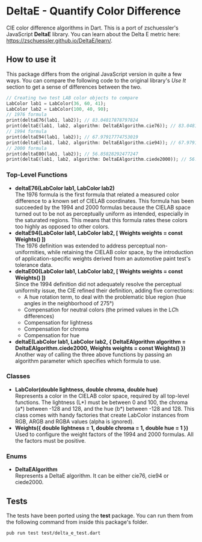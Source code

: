 # DeltaE - Quantify Color Difference
CIE color difference algorithms in Dart. This is a port of zschuessler's JavaScript **DeltaE** library. You can learn about the Delta E metric here: https://zschuessler.github.io/DeltaE/learn/.

## How to use it
This package differs from the original JavaScript version in quite a few ways. You can compare the following code to the original library's *Use It*
section to get a sense of differences between the two.
```dart
// Creating two test LAB color objects to compare
LabColor lab1 = LabColor(36, 60, 41);
LabColor lab2 = LabColor(100, 40, 90);
// 1976 formula
print(deltaE76(lab1, lab2)); // 83.04817878797824
print(deltaE(lab1, lab2, algorithm: DeltaEAlgorithm.cie76)); // 83.04817878797824
// 1994 formula
print(deltaE94(lab1, lab2)); // 67.97917774753019
print(deltaE(lab1, lab2, algorithm: DeltaEAlgorithm.cie94)); // 67.97917774753019
// 2000 formula
print(deltaE00(lab1, lab2)); // 56.85828292477247
print(deltaE(lab1, lab2, algorithm: DeltaEAlgorithm.ciede2000)); // 56.85828292477247
```
### Top-Level Functions
* **deltaE76(LabColor lab1, LabColor lab2)**<br>
The 1976 formula is the first formula that related a measured color difference to a known set of CIELAB
coordinates. This formula has been succeeded by the 1994 and 2000 formulas because the CIELAB space turned out
to be not as perceptually uniform as intended, especially in the saturated regions. This means that this formula
rates these colors too highly as opposed to other colors.
* **deltaE94(LabColor lab1, LabColor lab2, [ Weights weights = const Weights() ])**<br>
The 1976 definition was extended to address perceptual non-uniformities, while retaining the CIELAB color space,
by the introduction of application-specific weights derived from an automotive paint test's tolerance data.
* **deltaE00(LabColor lab1, LabColor lab2, [ Weights weights = const Weights() ])**<br>
Since the 1994 definition did not adequately resolve the perceptual uniformity issue, the CIE refined their
definition, adding five corrections:
  * A hue rotation term, to deal with the problematic blue region (hue angles in the neighborhood of 275°)
  * Compensation for neutral colors (the primed values in the L*C*h differences)
  * Compensation for lightness
  * Compensation for chroma
  * Compensation for hue
* **deltaE(LabColor lab1, LabColor lab2, { DeltaEAlgorithm algorithm = DeltaEAlgorithm.ciede2000, Weights weights = const Weights() })**<br>
Another way of calling the three above functions by passing an algorithm parameter which specifies which formula to use.
### Classes
* **LabColor(double lightness, double chroma, double hue)**<br>
Represents a color in the CIELAB color space, required by all top-level functions.
The lightness (L*) must be between 0 and 100, the chroma (a*) between -128 and 128, and the hue (b*) between -128 and 128.
This class comes with handy factories that create LabColor instances from RGB, ARGB and RGBA values (alpha is ignored).
* **Weights({ double lightness = 1, double chroma = 1, double hue = 1 })**<br>
Used to configure the weight factors of the 1994 and 2000 formulas. All the factors must be positive.
### Enums
* **DeltaEAlgorithm**<br>
Represents a DeltaE algorithm. It can be either cie76, cie94 or ciede2000.
## Tests
The tests have been ported using the **test** package. You can run them from the following command from inside this package's folder.
```console
pub run test test/delta_e_test.dart
```
